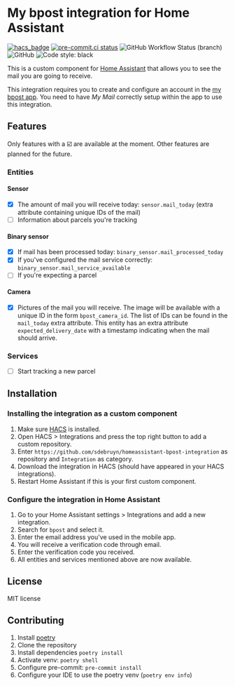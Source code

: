 # My bpost integration for Home Assistant

[![hacs_badge](https://img.shields.io/badge/HACS-Custom-41BDF5.svg)](https://github.com/hacs/integration)
[![pre-commit.ci status](https://results.pre-commit.ci/badge/github/sdebruyn/homeassistant-bpost-integration/main.svg)](https://results.pre-commit.ci/latest/github/sdebruyn/homeassistant-bpost-integration/main)
![GitHub Workflow Status (branch)](https://img.shields.io/github/workflow/status/sdebruyn/homeassistant-bpost-integration/Validate/main)
![GitHub](https://img.shields.io/github/license/sdebruyn/my-bpost-api)
![Code style: black](https://img.shields.io/badge/code%20style-black-000000.svg)

This is a custom component for [Home Assistant](https://home-assistant.io/)
that allows you to see the mail you are going to receive.

This integration requires you to create and configure an account in the [my bpost app](https://www.bpost.be/en/my-bpost-app).
You need to have _My Mail_ correctly setup within the app to use this integration.

## Features

Only features with a ☑️ are available at the moment. Other features are planned for the future.

### Entities

#### Sensor

* [x] The amount of mail you will receive today: `sensor.mail_today` (extra attribute containing unique IDs of the mail)
* [ ] Information about parcels you're tracking

#### Binary sensor

* [x] If mail has been processed today: `binary_sensor.mail_processed_today`
* [x] If you've configured the mail service correctly: `binary_sensor.mail_service_available`
* [ ] If you're expecting a parcel

#### Camera

* [x] Pictures of the mail you will receive. The image will be available with a unique ID in the form `bpost_camera_id`.
    The list of IDs can be found in the `mail_today` extra attribute.
    This entity has an extra attribute `expected_delivery_date` with a timestamp indicating when the mail should arrive.

### Services

* [ ] Start tracking a new parcel

## Installation

### Installing the integration as a custom component

1. Make sure [HACS](https://hacs.xyz/) is installed.
2. Open HACS > Integrations and press the top right button to add a custom repository.
3. Enter `https://github.com/sdebruyn/homeassistant-bpost-integration` as repository and `Integration` as category.
4. Download the integration in HACS (should have appeared in your HACS integrations).
5. Restart Home Assistant if this is your first custom component.

### Configure the integration in Home Assistant

1. Go to your Home Assistant settings > Integrations and add a new integration.
2. Search for `bpost` and select it.
3. Enter the email address you've used in the mobile app.
4. You will receive a verification code through email.
5. Enter the verification code you received.
6. All entities and services mentioned above are now available.

## License

MIT license

## Contributing

1. Install [poetry](https://python-poetry.org/)
2. Clone the repository
3. Install dependencies `poetry install`
4. Activate venv: `poetry shell`
5. Configure pre-commit: `pre-commit install`
6. Configure your IDE to use the poetry venv (`poetry env info`)
